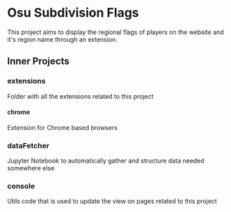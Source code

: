 # Osu Subdivision Flags

This project aims to display the regional flags of players on the website and it's region name through an extension.

## Inner Projects

### extensions

Folder with all the extensions related to this project

#### chrome

Extension for Chrome based browsers

### dataFetcher

Jupyter Notebook to automatically gather and structure data needed somewhere else

### console

Utils code that is used to update the view on pages related to this project

